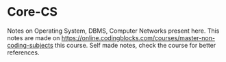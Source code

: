 # Core-CS
Notes on Operating System, DBMS, Computer Networks present here. This notes are made on https://online.codingblocks.com/courses/master-non-coding-subjects this course.
Self made notes, check the course for better references.
